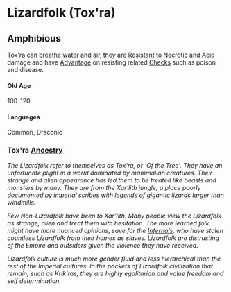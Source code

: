 ---
---

# Lizardfolk (Tox'ra)

## Amphibious

Tox'ra can breathe water and air, they are [Resistant](../../Conditions/Resistant.md) to [Necrotic](../../Damage%20Types/Necrotic.md) and [Acid](../../Damage%20Types/Acid.md) damage and have [Advantage](../../Game%20Procedures/Dice%20Rolls/Advantage.md) on resisting related [Checks](../../Game%20Procedures/Check.md) such as poison and disease.

#### Old Age

100-120

#### Languages

Common, Draconic

### Tox'ra [Ancestry](Ancestry.md)

*The Lizardfolk refer to themselves as Tox'ra, or 'Of the Tree'. They have an unfortunate plight in a world dominated by mammalian creatures. Their strange and alien appearance has led them to be treated like beasts and monsters by many. They are from the Xar’lith jungle, a place poorly documented by imperial scribes with legends of gigantic lizards larger than windmills.* 

*Few Non-Lizardfolk have been to Xar’lith. Many people view the Lizardfolk as strange, alien and treat them with hesitation. The more learned folk might have more nuanced opinions, save for the [Infernals](Infernals.md), who have stolen countless Lizardfolk from their homes as slaves. Lizardfolk are distrusting of the Empire and outsiders given the violence they have received.*

*Lizardfolk culture is much more gender fluid and less hierarchical than the rest of the Imperial cultures. In the pockets of Lizardfolk civilization that remain, such as Krik’ras, they are highly egalitarian and value freedom and self determination.*
